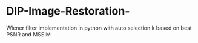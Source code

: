 # DIP-Image-Restoration-
Wiener filter implementation in python with auto selection k based on best PSNR and MSSIM
